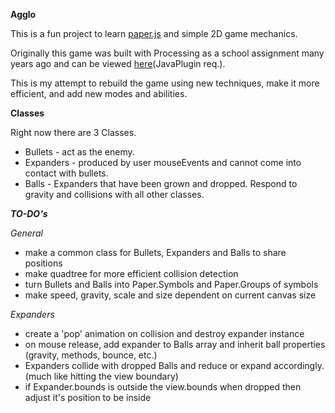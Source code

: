 **Agglo**

This is a fun project to learn [paper.js](http://paperjs.org/ "paper.js") and simple 2D game mechanics.

Originally this game was built with Processing as a school assignment many years ago and can be viewed [here](http://www.openprocessing.org/sketch/32751 "Open Processing")(JavaPlugin req.).

This is my attempt to rebuild the game using new techniques, make it more efficient, and add new modes and abilities.

**Classes**

Right now there are 3 Classes. 
- Bullets - act as the enemy. 
- Expanders - produced by user mouseEvents and cannot come into contact with bullets.
- Balls - Expanders that have been grown and dropped. Respond to gravity and collisions with all other classes.

***TO-DO's***

_General_
- make a common class for Bullets, Expanders and Balls to share positions
- make quadtree for more efficient collision detection
- turn Bullets and Balls into Paper.Symbols and Paper.Groups of symbols
- make speed, gravity, scale and size dependent on current canvas size

_Expanders_
- create a 'pop' animation on collision and destroy expander instance
- on mouse release, add expander to Balls array and inherit ball properties (gravity, methods, bounce, etc.)
- Expanders collide with dropped Balls and reduce or expand accordingly. (much like hitting the view boundary)
- if Expander.bounds is outside the view.bounds when dropped then adjust it's position to be inside